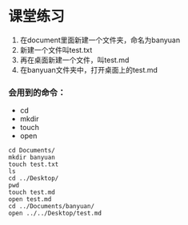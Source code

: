 # 课堂练习



1. 在document里面新建一个文件夹，命名为banyuan
2. 新建一个文件叫test.txt
3. 再在桌面新建一个文件，叫test.md
4. 在banyuan文件夹中，打开桌面上的test.md



### 会用到的命令：

- cd
- mkdir
- touch
- open

```shell
cd Documents/
mkdir banyuan
touch test.txt
ls
cd ../Desktop/
pwd
touch test.md
open test.md
cd ../Documents/banyuan/
open ../../Desktop/test.md
```

